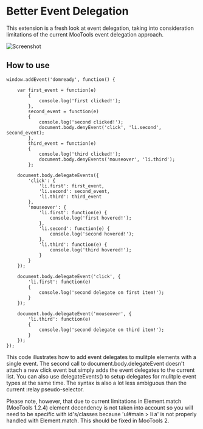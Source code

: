 Better Event Delegation
=======================

This extension is a fresh look at event delegation, taking into consideration limitations of the current MooTools event delegation approach.

![Screenshot](http://github.com/sixtyseconds/EventDelegation/raw/master/screen.png)

How to use
----------

    window.addEvent('domready', function() {
                
        var first_event = function(e)
            {
                console.log('first clicked!');
            },
            second_event = function(e)
            {
                console.log('second clicked!');
                document.body.denyEvent('click', 'li.second', second_event);
            },
            third_event = function(e)
            {
                console.log('third clicked!');
                document.body.denyEvents('mouseover', 'li.third');
            };
        
        document.body.delegateEvents({
            'click': {
                'li.first': first_event,
                'li.second': second_event,
                'li.third': third_event
            },
            'mouseover': {
                'li.first': function(e) {
                    console.log('first hovered!');
                },
                'li.second': function(e) {
                    console.log('second hovered!');
                },
                'li.third': function(e) {
                    console.log('third hovered!');
                }
            }
        });
        
        document.body.delegateEvent('click', {
            'li.first': function(e)
            {
                console.log('second delegate on first item!');
            }
        });
        
        document.body.delegateEvent('mouseover', {
            'li.third': function(e)
            {
                console.log('second delegate on third item!');
            }
        });
    });
	
This code illustrates how to add event delegates to mulitple elements with a single event. The second call to document.body.delegateEvent doesn't attach a new click event but simply adds the event delegates to the current list. You can also use delegateEvents() to setup delegates for mulitple event types at the same time. The syntax is also a lot less ambiguous than the current :relay pseudo-selector.

Please note, however, that due to current limitations in Element.match (MooTools 1.2.4) element decendency is not taken into account so you will need to be specific with id's/classes because 'ul#main > li a' is not properly handled with Element.match. This should be fixed in MooTools 2.